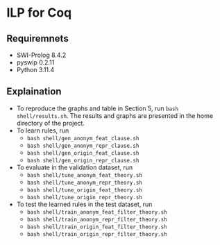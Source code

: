 # ILP for Coq

## Requiremnets

- SWI-Prolog 8.4.2
- pyswip 0.2.11 
- Python 3.11.4

## Explaination

- To reproduce the graphs and table in Section 5, run `bash shell/results.sh`. The results and graphs are presented in the home directory of the project.
- To learn rules, run
  - `bash shell/gen_anonym_feat_clause.sh`
  - `bash shell/gen_anonym_repr_clause.sh`
  - `bash shell/gen_origin_feat_clause.sh`
  - `bash shell/gen_origin_repr_clause.sh`
- To evaluate in the validation dataset, run
  - `bash shell/tune_anonym_feat_theory.sh`
  - `bash shell/tune_anonym_repr_theory.sh`
  - `bash shell/tune_origin_feat_theory.sh`
  - `bash shell/tune_origin_repr_theory.sh`
- To test the learned rules in the test dataset, run
  - `bash shell/train_anonym_feat_filter_theory.sh`
  - `bash shell/train_anonym_repr_filter_theory.sh`
  - `bash shell/train_origin_feat_filter_theory.sh`
  - `bash shell/train_origin_repr_filter_theory.sh`
